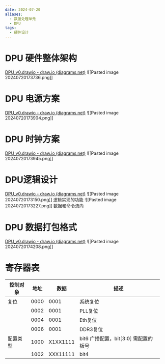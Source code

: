 ```yaml
---
date: 2024-07-20
aliases:
  - 数据处理单元
  - DPU
tags:
  - 硬件设计
---
```

# DPU 硬件整体架构
[DPU_v0.drawio - draw.io (diagrams.net)](https://app.diagrams.net/#DDPU_v0.drawio#%7B%22pageId%22%3A%22ROOT%22%7D)
![[Pasted image 20240720173736.png]]

# DPU 电源方案
[DPU_v0.drawio - draw.io (diagrams.net)](https://app.diagrams.net/#DDPU_v0.drawio#%7B%22pageId%22%3A%22gWsKFA_pZpgCnYuY6tbw%22%7D)
![[Pasted image 20240720173904.png]]

# DPU 时钟方案
[DPU_v0.drawio - draw.io (diagrams.net)](https://app.diagrams.net/#DDPU_v0.drawio#%7B%22pageId%22%3A%22Clock%22%7D)
![[Pasted image 20240720173945.png]]
# DPU逻辑设计
[DPU_v0.drawio - draw.io (diagrams.net)](https://app.diagrams.net/#DDPU_v0.drawio#%7B%22pageId%22%3A%22Logic%22%7D)
![[Pasted image 20240720173150.png]]
逻辑实现的功能
![[Pasted image 20240720173227.png]]
数据和命令流向

# DPU 数据打包格式
[DPU_v0.drawio - draw.io (diagrams.net)](https://app.diagrams.net/#DDPU_v0.drawio#%7B%22pageId%22%3A%22SR0ij5yvw7FiCGDHh4l4%22%7D)
![[Pasted image 20240720174208.png]]
# 寄存器表
| 控制对象 | 地址   | 数据       | 描述                        |
| ---- | ---- | -------- | ------------------------- |
| 复位   | 0000 | 0001     | 系统复位                      |
|      | 0002 | 0001     | PLL复位                     |
|      | 0004 | 0001     | Eth复位                     |
|      | 0006 | 0001     | DDR3复位                    |
| 配置类型 | 1000 | X1XX1111 | bit6 广播配置，bit[3:0] 需配置的板号 |
|      | 1002 | XXX11111 | bit4                      |
